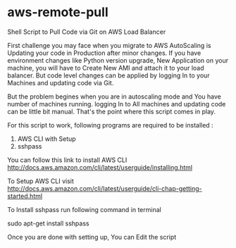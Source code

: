 # aws-remote-pull
Shell Script to Pull Code via Git on AWS Load Balancer

First challenge you may face when you migrate to AWS AutoScaling is Updating your code in Production after minor changes.
If you have environment changes like Python version upgrade, New Application on your machine, you will have to Create New AMI and attach it to your load balancer. But code level changes can be applied by logging In to your Machines and updating code via Git.

But the problem begines when you are in autoscaling mode and You have number of machines running. logging In to All machines and updating code can be little bit manual. That's the point where this script comes in play.

For this script to work, following programs are required to be installed :
1.	AWS CLI with Setup 
2.	sshpass 

You can follow this link to install AWS CLI 
http://docs.aws.amazon.com/cli/latest/userguide/installing.html 

To Setup AWS CLI visit
http://docs.aws.amazon.com/cli/latest/userguide/cli-chap-getting-started.html

To Install sshpass run following command in terminal

sudo apt-get install sshpass

Once you are done with setting up, You can Edit the script 



